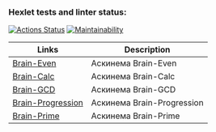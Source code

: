 ### Hexlet tests and linter status:
[![Actions Status](https://github.com/blacksmokezip/python-project-49/workflows/hexlet-check/badge.svg)](https://github.com/blacksmokezip/python-project-49/actions)
[![Maintainability](https://api.codeclimate.com/v1/badges/6ff1215b2e33d3d8e2d2/maintainability)](https://codeclimate.com/github/blacksmokezip/python-project-49/maintainability)

**Links** | **Description**
--- | ---
[Brain-Even](https://asciinema.org/a/kqNxorHRTnn5Mtq8KisK28U23) | Аскинема Brain-Even
[Brain-Calc](https://asciinema.org/a/0NlUX5UdlNvYTrB8m4mgLwkAl) | Аскинема Brain-Calc
[Brain-GCD](https://asciinema.org/a/Xi2kg84N9yt1kSQ8b5Ox49tbz) | Аскинема Brain-GCD
[Brain-Progression](https://asciinema.org/a/h0Q1n02eTcKMvnBHCNfCTXZ6G) | Аскинема Brain-Progression
[Brain-Prime](https://asciinema.org/a/QRFpjFogQt6x8dFBhqDpWKvVm) | Аскинема Brain-Prime

